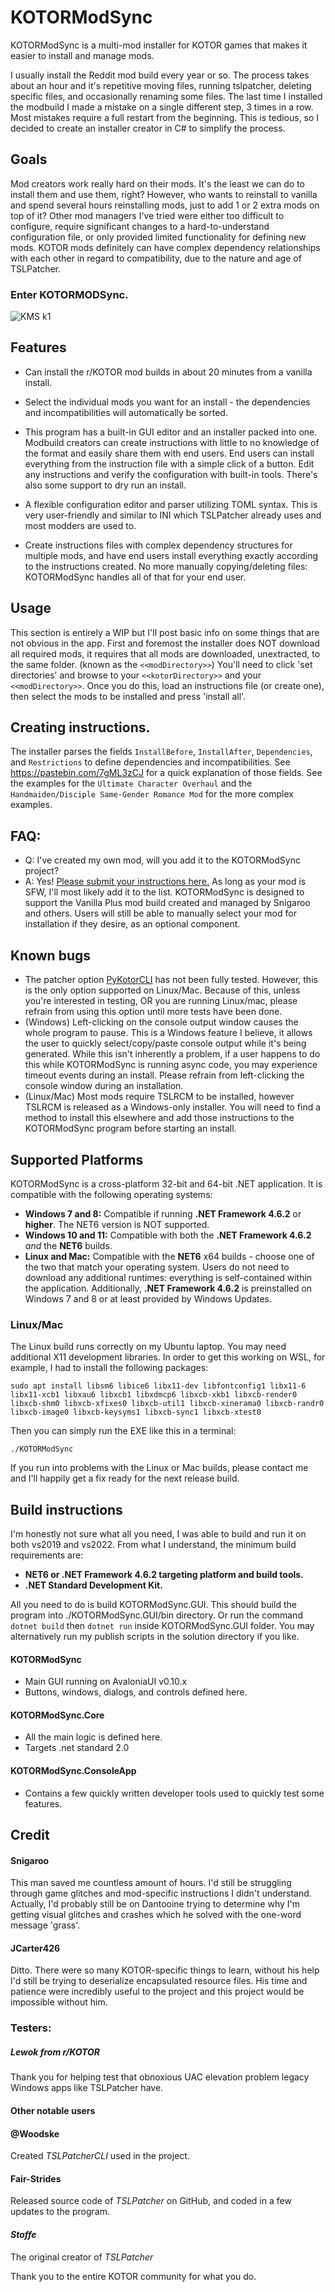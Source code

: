 # KOTORModSync
KOTORModSync is a multi-mod installer for KOTOR games that makes it easier to install and manage mods.

I usually install the Reddit mod build every year or so. The process takes about an hour and it's repetitive moving files, running tslpatcher, deleting specific files, and occasionally renaming some files. The last time I installed the modbuild I made a mistake on a single different step, 3 times in a row. Most mistakes require a full restart from the beginning.
This is tedious, so I decided to create an installer creator in C# to simplify the process.

## Goals
Mod creators work really hard on their mods. It's the least we can do to install them and use them, right? However, who wants to reinstall to vanilla and spend several hours reinstalling mods, just to add 1 or 2 extra mods on top of it?
Other mod managers I've tried were either too difficult to configure, require significant changes to a hard-to-understand configuration file, or only provided limited functionality for defining new mods. KOTOR mods definitely can have complex dependency relationships with each other in regard to compatibility, due to the nature and age of TSLPatcher.

### Enter KOTORMODSync.
![KMS k1](https://github.com/th3w1zard1/KOTORModSync/assets/2219836/7ab62c61-e617-4bab-a8c5-7259ff66a7be)



## Features
- Can install the r/KOTOR mod builds in about 20 minutes from a vanilla install.
- Select the individual mods you want for an install - the dependencies and incompatibilities will automatically be sorted.
- This program has a built-in GUI editor and an installer packed into one. Modbuild creators can create instructions with little to no knowledge of the format and easily share them with end users. End users can install everything from the instruction file with a simple click of a button. Edit any instructions and verify the configuration with built-in tools. There's also some support to dry run an install.

- A flexible configuration editor and parser utilizing TOML syntax. This is very user-friendly and similar to INI which TSLPatcher already uses and most modders are used to.
- Create instructions files with complex dependency structures for multiple mods, and have end users install everything exactly according to the instructions created. No more manually copying/deleting files: KOTORModSync handles all of that for your end user.

## Usage
This section is entirely a WIP but I'll post basic info on some things that are not obvious in the app.
First and foremost the installer does NOT download all required mods, it requires that all mods are downloaded, unextracted, to the same folder. (known as the `<<modDirectory>>`)
You'll need to click 'set directories' and browse to your `<<kotorDirectory>>` and your `<<modDirectory>>`.
Once you do this, load an instructions file (or create one), then select the mods to be installed and press 'install all'.

## Creating instructions.
The installer parses the fields `InstallBefore`, `InstallAfter`, `Dependencies`, and `Restrictions` to define dependencies and incompatibilities.
See https://pastebin.com/7gML3zCJ for a quick explanation of those fields. See the examples for the `Ultimate Character Overhaul` and the `Handmaiden/Disciple Same-Gender Romance Mod` for the more complex examples.

## FAQ:
- Q: I've created my own mod, will you add it to the KOTORModSync project?
- A: Yes! [Please submit your instructions here.](https://github.com/th3w1zard1/KOTORModSync/discussions/categories/share-your-instructions) As long as your mod is SFW, I'll most likely add it to the list. KOTORModSync is designed to support the Vanilla Plus mod build created and managed by Snigaroo and others. Users will still be able to manually select your mod for installation if they desire, as an optional component.

## Known bugs
- The patcher option [PyKotorCLI](https://github.com/NickHugi/PyKotor/pull/7) has not been fully tested. However, this is the only option supported on Linux/Mac. Because of this, unless you're interested in testing, OR you are running Linux/mac, please refrain from using this option until more tests have been done.
- (Windows) Left-clicking on the console output window causes the whole program to pause. This is a Windows feature I believe, it allows the user to quickly select/copy/paste console output while it's being generated. While this isn't inherently a problem, if a user happens to do this while KOTORModSync is running async code, you may experience timeout events during an install. Please refrain from left-clicking the console window during an installation.
- (Linux/Mac) Most mods require TSLRCM to be installed, however TSLRCM is released as a Windows-only installer. You will need to find a method to install this elsewhere and add those instructions to the KOTORModSync program before starting an install.

## Supported Platforms
KOTORModSync is a cross-platform 32-bit and 64-bit .NET application. It is compatible with the following operating systems:
- **Windows 7 and 8:** Compatible if running **.NET Framework 4.6.2** or **higher**. The NET6 version is NOT supported.
- **Windows 10 and 11:** Compatible with both the **.NET Framework 4.6.2** *and* the **NET6** builds.
- **Linux and Mac:** Compatible with the **NET6** x64 builds - choose one of the two that match your operating system.
Users do not need to download any additional runtimes: everything is self-contained within the application. Additionally, **.NET Framework 4.6.2** is preinstalled on Windows 7 and 8 or at least provided by Windows Updates.

### Linux/Mac
The Linux build runs correctly on my Ubuntu laptop. You may need additional X11 development libraries. In order to get this working on WSL, for example, I had to install the following packages:

`sudo apt install libsm6 libice6 libx11-dev libfontconfig1 libx11-6 libx11-xcb1 libxau6 libxcb1 libxdmcp6 libxcb-xkb1 libxcb-render0 libxcb-shm0 libxcb-xfixes0 libxcb-util1 libxcb-xinerama0 libxcb-randr0 libxcb-image0 libxcb-keysyms1 libxcb-sync1 libxcb-xtest0`

Then you can simply run the EXE like this in a terminal:

`./KOTORModSync`

If you run into problems with the Linux or Mac builds, please contact me and I'll happily get a fix ready for the next release build. 


## Build instructions
I'm honestly not sure what all you need, I was able to build and run it on both vs2019 and vs2022. From what I understand, the minimum build requirements are:
- **NET6 or .NET Framework 4.6.2 targeting platform and build tools.**
- **.NET Standard Development Kit.**

All you need to do is build KOTORModSync.GUI. This should build the program into ./KOTORModSync.GUI/bin directory. Or run the command `dotnet build` then `dotnet run` inside KOTORModSync.GUI folder.
You may alternatively run my publish scripts in the solution directory if you like.
#### KOTORModSync
- Main GUI running on AvaloniaUI v0.10.x
- Buttons, windows, dialogs, and controls defined here.
#### KOTORModSync.Core
- All the main logic is defined here.
- Targets .net standard 2.0
#### KOTORModSync.ConsoleApp
- Contains a few quickly written developer tools used to quickly test some features.


## Credit
#### Snigaroo
This man saved me countless amount of hours. I'd still be struggling through game glitches and mod-specific instructions I didn't understand. Actually, I'd probably still be on Dantooine trying to determine why I'm getting visual glitches and crashes which he solved with the one-word message 'grass'.

#### JCarter426
Ditto. There were so many KOTOR-specific things to learn, without his help I'd still be trying to deserialize encapsulated resource files. His time and patience were incredibly useful to the project and this project would be impossible without him.

### Testers:
##### Lewok from r/KOTOR
Thank you for helping test that obnoxious UAC elevation problem legacy Windows apps like TSLPatcher have.

#### Other notable users
#### @Woodske
Created *TSLPatcherCLI* used in the project.

#### Fair-Strides
Released source code of *TSLPatcher* on GitHub, and coded in a few updates to the program.

#### *Stoffe*
The original creator of *TSLPatcher*

Thank you to the entire KOTOR community for what you do.
